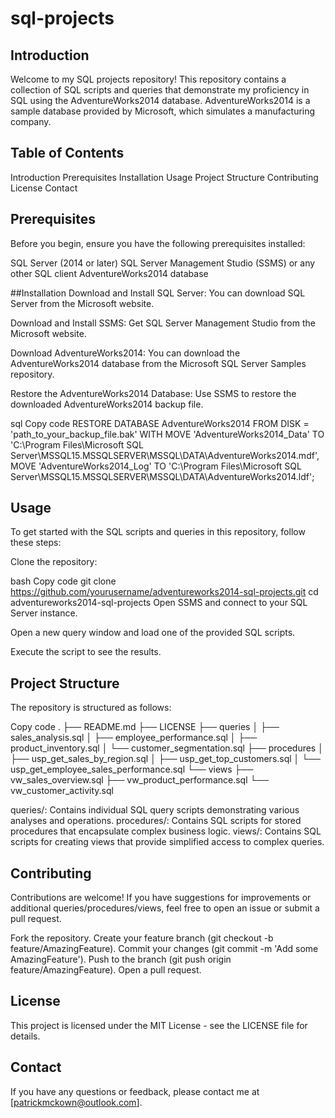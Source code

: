 # sql-projects


## Introduction
Welcome to my SQL projects repository! This repository contains a collection of SQL scripts and queries that demonstrate my proficiency in SQL using the AdventureWorks2014 database. AdventureWorks2014 is a sample database provided by Microsoft, which simulates a manufacturing company.

## Table of Contents
Introduction
Prerequisites
Installation
Usage
Project Structure
Contributing
License
Contact

## Prerequisites
Before you begin, ensure you have the following prerequisites installed:

SQL Server (2014 or later)
SQL Server Management Studio (SSMS) or any other SQL client
AdventureWorks2014 database

##Installation
Download and Install SQL Server: You can download SQL Server from the Microsoft website.

Download and Install SSMS: Get SQL Server Management Studio from the Microsoft website.

Download AdventureWorks2014: You can download the AdventureWorks2014 database from the Microsoft SQL Server Samples repository.

Restore the AdventureWorks2014 Database: Use SSMS to restore the downloaded AdventureWorks2014 backup file.

sql
Copy code
RESTORE DATABASE AdventureWorks2014
FROM DISK = 'path_to_your_backup_file.bak'
WITH MOVE 'AdventureWorks2014_Data' TO 'C:\Program Files\Microsoft SQL Server\MSSQL15.MSSQLSERVER\MSSQL\DATA\AdventureWorks2014.mdf',
     MOVE 'AdventureWorks2014_Log' TO 'C:\Program Files\Microsoft SQL Server\MSSQL15.MSSQLSERVER\MSSQL\DATA\AdventureWorks2014.ldf';


## Usage
To get started with the SQL scripts and queries in this repository, follow these steps:

Clone the repository:

bash
Copy code
git clone https://github.com/yourusername/adventureworks2014-sql-projects.git
cd adventureworks2014-sql-projects
Open SSMS and connect to your SQL Server instance.

Open a new query window and load one of the provided SQL scripts.

Execute the script to see the results.

## Project Structure
The repository is structured as follows:

Copy code
.
├── README.md
├── LICENSE
├── queries
│   ├── sales_analysis.sql
│   ├── employee_performance.sql
│   ├── product_inventory.sql
│   └── customer_segmentation.sql
├── procedures
│   ├── usp_get_sales_by_region.sql
│   ├── usp_get_top_customers.sql
│   └── usp_get_employee_sales_performance.sql
└── views
    ├── vw_sales_overview.sql
    ├── vw_product_performance.sql
    └── vw_customer_activity.sql
    
queries/: Contains individual SQL query scripts demonstrating various analyses and operations.
procedures/: Contains SQL scripts for stored procedures that encapsulate complex business logic.
views/: Contains SQL scripts for creating views that provide simplified access to complex queries.

## Contributing
Contributions are welcome! If you have suggestions for improvements or additional queries/procedures/views, feel free to open an issue or submit a pull request.

Fork the repository.
Create your feature branch (git checkout -b feature/AmazingFeature).
Commit your changes (git commit -m 'Add some AmazingFeature').
Push to the branch (git push origin feature/AmazingFeature).
Open a pull request.

## License
This project is licensed under the MIT License - see the LICENSE file for details.

## Contact
If you have any questions or feedback, please contact me at [patrickmckown@outlook.com].

